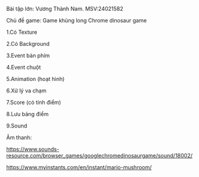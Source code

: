 Bài tập lớn: Vương Thành Nam. MSV:24021582 


Chủ đề game: Game khủng long Chrome dinosaur game 


1.Có Texture

2.Có Background 

3.Event bàn phím

4.Event chuột

5.Animation (hoạt hình)

6.Xử lý va chạm

7.Score (có tính điểm)

8.Lưu bảng điểm

9.Sound


Âm thanh:


https://www.sounds-resource.com/browser_games/googlechromedinosaurgame/sound/18002/


https://www.myinstants.com/en/instant/mario-mushroom/
